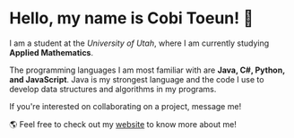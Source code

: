 # Hello, my name is Cobi Toeun! 👋

I am a student at the <em>University of Utah</em>, where I am currently studying <strong>Applied Mathematics</strong>.

The programming languages I am most familiar with are <strong>Java, C#, Python, and JavaScript</strong>. Java is my strongest language and the code I use to develop data structures and algorithms in my programs.

If you're interested on collaborating on a project, message me!

🌎 Feel free to check out my [website](https://www.cobitoeun.com) to know more about me!
